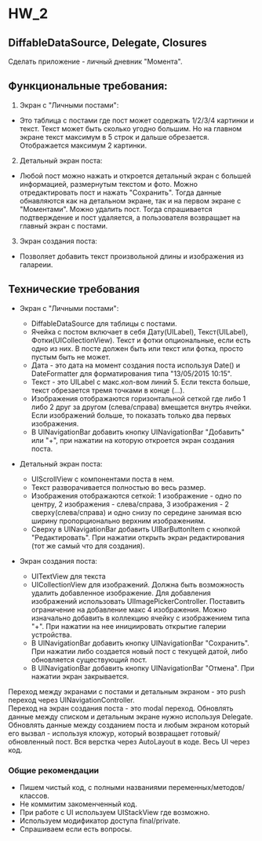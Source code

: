 # HW_2

## DiffableDataSource, Delegate, Closures

Сделать приложение - личный дневник "Момента". 

## Функциональные требования: 

1) Экран с "Личными постами": 
  * Это таблица с постами где пост может содержать 1/2/3/4 картинки и текст. Текст может быть сколько угодно большим. Но на главном экране текст максимум в 5 строк и дальше обрезается. Отображается максимум 2 картинки.
  
2) Детальный экран поста: 
  * Любой пост можно нажать и откроется детальный экран с большей информацией, размернутым текстом и фото. Можно отредактировать пост и нажать "Сохранить". Тогда данные обнавляются как на детальном экране, так и на первом экране с "Моментами". Можно удалить пост. Тогда спрашивается подтверждение и пост удаляется, а пользователя возвращает на главный экран с постами. 
  
3) Экран создания поста: 
  * Позволяет добавить текст произвольной длины и изображения из галареии. 

## Технические требования 

 * Экран с "Личными постами": 
    * DiffableDataSource для таблицы с постами.
    * Ячейка с поcтом включает в себя Дату(UILabel), Текст(UILabel), Фотки(UICollectionView). Текст и фотки опциональные, если есть одно из них. В посте должен быть или текст или фотка, просто пустым быть не может. 
    * Дата - это дата на момент создания поста используя Date() и DateFormatter для форматирования типа "13/05/2015 10:15".
    * Текст - это UILabel с макс.кол-вом линий 5. Если текста больше, текст обрезается тремя точками в конце (...).
    * Изображения отображаются горизонтальной сеткой где либо 1 либо 2 друг за другом (слева/справа) вмещается внутрь ячейки. Если изображений больше, то показать только два первых изображения. 
    * В UINavigationBar добавить кнопку UINavigationBar "Добавить" или "+", при нажатии на которую откроется экран создания поста.  
    
    
 * Детальный экран поста: 
   * UIScrollView с компонентами поста в нем. 
   * Текст разворачивается полностью во весь размер.
   * Изображения отображаются сеткой: 1 изображение - одно по центру, 2 изображения - слева/справа, 3 изображения - 2 сверху(слева/справа) и одно снизу по середине занимая всю ширину пропорционально верхним изображениям. 
   * Сверху в UINavigationBar добавить UIBarButtonItem с кнопкой "Редактировать". При нажатии открыть экран редактирования (тот же самый что для создания). 
   
 * Экран создания поста: 
   * UITextView для текста 
   * UICollectionView для изображений. Должна быть возможность удалить добавленное изображение. Для добавления изображений использовать UIImagePickerController. Поставить ограничение на добавление макс 4 изображения. Можно изначально добавить в коллекцию ячейку с изображением типа "+". При нажатии на нее инициировать открытие галерии устройства. 
   * В UINavigationBar добавить кнопку UINavigationBar "Сохранить". При нажатии либо создается новый пост с текущей датой, либо обновляется существующий пост.
   * В UINavigationBar добавить кнопку UINavigationBar "Отмена". При нажатии экран закрывается.   

Переход между экранами с постами и детальным экраном - это push переход через UINavigationController.  
Переход на экран создания поста - это modal переход.
Обновлять данные между списком и детальным экране нужно используя Delegate.
Обновлять данные между созданием поста и любым экраном который его вызвал - используя кложур, который возвращает готовый/обновленный пост. 
Вся верстка через AutoLayout в коде. 
Весь UI через код. 
 
 ### Общие рекомендации 
 
 * Пишем чистый код, с полными названиями переменных/методов/классов. 
 * Не коммитим закоменченный код. 
 * При работе с UI используем UIStackView где возможно.
 * Используем модификатор доступа final/private.
 * Спрашиваем если есть вопросы.

